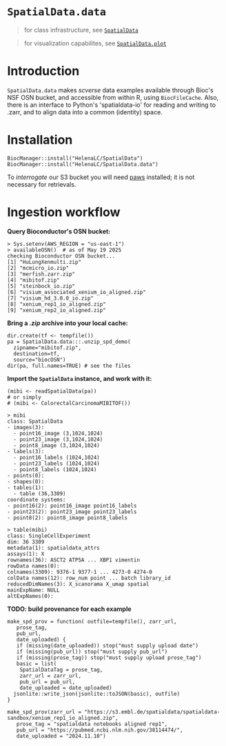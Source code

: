 # `SpatialData.data`

> for class infrastructure, see [`SpatialData`](https://github.com/HelenaLC/SpatialData)

> for visualization capabilites, see [`SpatialData.plot`](https://github.com/HelenaLC/SpatialData.plot)

# Introduction

`SpatialData.data` makes *scverse* data examples available through Bioc's 
NSF OSN bucket, and accessible from within R, using `BiocFileCache`.
Also, there is an interface to Python's 'spatialdata-io' for reading 
and writing to .zarr, and to align data into a common (identity) space.

# Installation

```
BiocManager::install("HelenaLC/SpatialData")
BiocManager::install("HelenaLC/SpatialData.data")
```

To *interrogate* our S3 bucket you will need [paws](https://cran.r-project.org/web/packages/paws/index.html) 
installed; it is not necessary for retrievals.

# Ingestion workflow

**Query Bioconductor's OSN bucket:**

```
> Sys.setenv(AWS_REGION = "us-east-1")
> availableOSN()  # as of May 19 2025
checking Bioconductor OSN bucket...
[1] "HuLungXenmulti.zip"                     
[2] "mcmicro_io.zip"                         
[3] "merfish.zarr.zip"                       
[4] "mibitof.zip"                            
[5] "steinbock_io.zip"                       
[6] "visium_associated_xenium_io_aligned.zip"
[7] "visium_hd_3.0.0_io.zip"                 
[8] "xenium_rep1_io_aligned.zip"             
[9] "xenium_rep2_io_aligned.zip"               
```

**Bring a *.zip* archive into your local cache:**

```
dir.create(tf <- tempfile())
pa = SpatialData.data:::.unzip_spd_demo(
  zipname="mibitof.zip", 
  destination=tf, 
  source="biocOSN")
dir(pa, full.names=TRUE) # see the files
```

**Import the `SpatialData` instance, and work with it:**

```
(mibi <- readSpatialData(pa))
# or simply
# (mibi <- ColorectalCarcinomaMIBITOF())
```

```
> mibi
class: SpatialData
- images(3):
  - point16_image (3,1024,1024)
  - point23_image (3,1024,1024)
  - point8_image (3,1024,1024)
- labels(3):
  - point16_labels (1024,1024)
  - point23_labels (1024,1024)
  - point8_labels (1024,1024)
- points(0):
- shapes(0):
- tables(1):
  - table (36,3309)
coordinate systems:
- point16(2): point16_image point16_labels
- point23(2): point23_image point23_labels
- point8(2): point8_image point8_labels
```

```
> table(mibi)
class: SingleCellExperiment 
dim: 36 3309 
metadata(1): spatialdata_attrs
assays(1): X
rownames(36): ASCT2 ATP5A ... XBP1 vimentin
rowData names(0):
colnames(3309): 9376-1 9377-1 ... 4273-0 4274-0
colData names(12): row_num point ... batch library_id
reducedDimNames(3): X_scanorama X_umap spatial
mainExpName: NULL
altExpNames(0):
```

**TODO: build provenance for each example**

```
make_spd_prov = function( outfile=tempfile(), zarr_url,
   prose_tag,
   pub_url,
   date_uploaded) {
   if (missing(date_uploaded)) stop("must supply upload date")
   if (missing(pub_url)) stop("must supply pub_url")
   if (missing(prose_tag)) stop("must supply upload prose_tag")
   basic = list(
    SpatialDataTag = prose_tag,
    zarr_url = zarr_url,
    pub_url = pub_url,
    date_uploaded = date_uploaded)
  jsonlite::write_json(jsonlite::toJSON(basic), outfile)
}

make_spd_prov(zarr_url = "https://s3.embl.de/spatialdata/spatialdata-sandbox/xenium_rep1_io_aligned.zip",
   prose_tag = "spatialdata notebooks aligned rep1",
   pub_url = "https://pubmed.ncbi.nlm.nih.gov/38114474/",
   date_uploaded = "2024.11.10")
```
